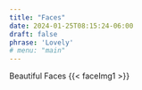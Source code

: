 ```yaml
---
title: "Faces"
date: 2024-01-25T08:15:24-06:00
draft: false
phrase: 'Lovely'
# menu: "main"
---
```


Beautiful Faces
{{< faceImg1 >}}
